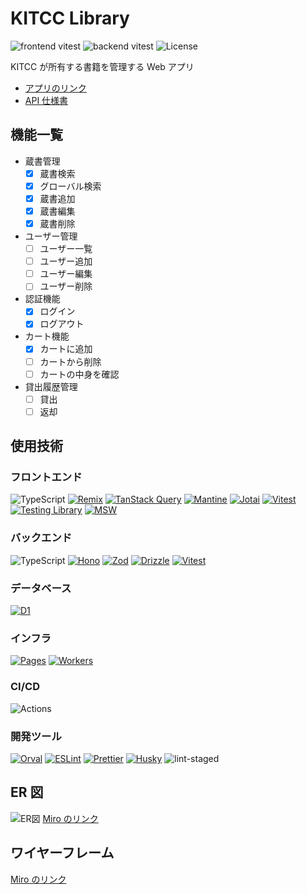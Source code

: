 # KITCC Library

![frontend vitest](https://github.com/kitcc-org/kitcc-library/actions/workflows/frontend_vitest.yml/badge.svg)
![backend vitest](https://github.com/kitcc-org/kitcc-library/actions/workflows/backend_vitest.yml/badge.svg)
![License](https://img.shields.io/badge/license-MIT-yellow)

KITCC が所有する書籍を管理する Web アプリ

- [アプリのリンク](https://kitcc-library-web.pages.dev/)
- [API 仕様書](https://kitcc-library-api-doc.pages.dev/)

## 機能一覧

- 蔵書管理
  - [x] 蔵書検索
  - [x] グローバル検索
  - [x] 蔵書追加
  - [x] 蔵書編集
  - [x] 蔵書削除
- ユーザー管理
  - [ ] ユーザー一覧
  - [ ] ユーザー追加
  - [ ] ユーザー編集
  - [ ] ユーザー削除
- 認証機能
  - [x] ログイン
  - [x] ログアウト
- カート機能
  - [x] カートに追加
  - [ ] カートから削除
  - [ ] カートの中身を確認
- 貸出履歴管理
  - [ ] 貸出
  - [ ] 返却

## 使用技術

### フロントエンド

![TypeScript](https://img.shields.io/badge/TypeScript-%233178C6?style=for-the-badge&logo=typescript&logoColor=white)
[![Remix](https://img.shields.io/badge/Remix-%23000000?style=for-the-badge&logo=remix&logoColor=white)][Remix]
[![TanStack Query](https://img.shields.io/badge/TanStack_Query-%23FF4154?style=for-the-badge&logo=reactquery&logoColor=white)][TSQ]
[![Mantine](https://img.shields.io/badge/Mantine-%23339AF0?style=for-the-badge&logo=mantine&logoColor=white)][Mantine]
[![Jotai](https://img.shields.io/badge/Jotai-%23000000?style=for-the-badge&logo=ghostery&logoColor=white)][Jotai]
[![Vitest](https://img.shields.io/badge/Vitest-%236E9F18?style=for-the-badge&logo=vitest&logoColor=white)][Vitest]
[![Testing Library](https://img.shields.io/badge/Testing_Library-%23E33332?style=for-the-badge&logo=testinglibrary&logoColor=white)][RTL]
[![MSW](https://img.shields.io/badge/MSW-%23FF6A33?style=for-the-badge&logo=mockserviceworker&logoColor=white)][MSW]

### バックエンド

![TypeScript](https://img.shields.io/badge/TypeScript-%233178C6?style=for-the-badge&logo=typescript&logoColor=white)
[![Hono](https://img.shields.io/badge/Hono-%23FF6A33?style=for-the-badge&logo=hono&logoColor=white)][Hono]
[![Zod](https://img.shields.io/badge/zod-%233E67B1?style=for-the-badge&logo=zod&logoColor=white)][Zod]
[![Drizzle](https://img.shields.io/badge/Drizzle_ORM-%23C5F74F?style=for-the-badge&logo=drizzle&logoColor=black)][Drizzle]
[![Vitest](https://img.shields.io/badge/Vitest-%236E9F18?style=for-the-badge&logo=vitest&logoColor=white)][Vitest]

### データベース

[![D1](https://img.shields.io/badge/Cloudflare_D1-%23F38020?style=for-the-badge&logo=cloudflare&logoColor=white)][D1]

### インフラ

[![Pages](https://img.shields.io/badge/Cloudflare_Pages-%23F38020?style=for-the-badge&logo=cloudflarepages&logoColor=white)][Pages]
[![Workers](https://img.shields.io/badge/Cloudflare_Workers-%23F38020?style=for-the-badge&logo=cloudflareworkers&logoColor=white)][Workers]

### CI/CD

![Actions](https://img.shields.io/badge/GitHub_Actions-%232088FF?style=for-the-badge&logo=githubactions&logoColor=white)

### 開発ツール

[![Orval](https://img.shields.io/badge/Orval-%23683BC1?style=for-the-badge)][Orval]
[![ESLint](https://img.shields.io/badge/ESLint-%234B32C3?style=for-the-badge&logo=eslint&logoColor=white)][ESLint]
[![Prettier](https://img.shields.io/badge/Prettier-%23F7B93E?style=for-the-badge&logo=prettier&logoColor=black)][Prettier]
[![Husky](https://img.shields.io/badge/Husky-black?style=for-the-badge)][Husky]
![lint-staged](https://img.shields.io/badge/lint--staged-%23684730?style=for-the-badge)

## ER 図

![ER図](https://github.com/user-attachments/assets/cc4a7ae4-0d9f-4272-8078-08fedb953c3e)
[Miro のリンク](https://miro.com/app/board/uXjVKhyZcq4=/?share_link_id=764975652044)

## ワイヤーフレーム

[Miro のリンク](https://miro.com/app/board/uXjVKhyZcq4=/?share_link_id=764975652044)

[ESLint]: https://eslint.org/
[D1]: https://developers.cloudflare.com/d1/
[Drizzle]: https://orm.drizzle.team/
[Hono]: https://hono.dev/
[Husky]: https://typicode.github.io/husky/
[Jotai]: https://jotai.org/
[Mantine]: https://mantine.dev/
[MSW]: https://mswjs.io/
[Orval]: https://orval.dev/
[Pages]: https://developers.cloudflare.com/pages/
[Prettier]: https://prettier.io/
[RTL]: https://testing-library.com/docs/react-testing-library/intro/
[Remix]: https://remix.run/
[TSQ]: https://tanstack.com/query/latest
[Vitest]: https://vitest.dev/
[Workers]: https://developers.cloudflare.com/workers/
[Zod]: https://zod.dev/
